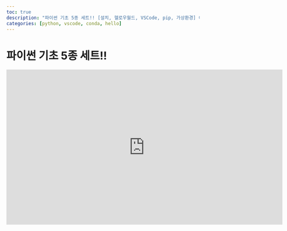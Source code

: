 ```yaml
---
toc: true
description: "파이썬 기초 5종 세트!! [설치, 헬로우월드, VSCode, pip, 가상환경] 이 모든 것을 한 영상에!!"
categories: [python, vscode, conda, hello]
---
```

# 파이썬 기초 5종 세트!!

<iframe width="720" height="405" src="https://www.youtube.com/embed/7wrNy8fPkj4" frameborder="0" allow="accelerometer; autoplay; encrypted-media; gyroscope; picture-in-picture" allowfullscreen></iframe>
